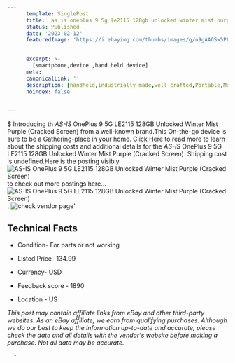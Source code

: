 ```yaml
---
      template: SinglePost
      title:  as is oneplus 9 5g le2115 128gb unlocked winter mist purple cracked screen 
      status: Published
      date: '2023-02-12'
      featuredImage: 'https://i.ebayimg.com/thumbs/images/g/n9gAAOSw5PFj5fxR/s-l225.jpg'
       

      excerpt: >-
        [smartphone,device ,hand held device]
      meta:
      canonicalLink: ''
      description: [handheld,industrially made,well crafted,Portable,Mobile,Compact,Convenient,Lightweight,Maneuverable,Man-portable,Miniature,Carriable,Hand-held,Light,Holdable,Transportable,Mobile device,Pocket-sized,On-the-go,Wireless,Cordless,Compact size,Convenient size, smartphone,device ,hand held device]
      noindex: false
      

---
```

$
      Introducing th *AS-IS* OnePlus 9 5G LE2115 128GB Unlocked Winter Mist Purple (Cracked Screen) from a well-known brand.This On-the-go device  is sure to be a Gathering-place in your home. [Click Here](https://www.ebay.com/itm/325530378197?hash=item4bcb1f5fd5%3Ag%3An9gAAOSw5PFj5fxR&mkevt=1&mkcid=1&mkrid=711-53200-19255-0&campid=%253CePNCampaignId%253E&customid=%253CreferenceId%253E&toolid=10049) to read more to learn about the shipping costs and additional details for the *AS-IS* OnePlus 9 5G LE2115 128GB Unlocked Winter Mist Purple (Cracked Screen). Shipping cost is undefined.Here is the posting visibly ![*AS-IS* OnePlus 9 5G LE2115 128GB Unlocked Winter Mist Purple (Cracked Screen)](https://i.ebayimg.com/thumbs/images/g/n9gAAOSw5PFj5fxR/s-l225.jpg) to check out more postings here... ![*AS-IS* OnePlus 9 5G LE2115 128GB Unlocked Winter Mist Purple (Cracked Screen)](https://i.ebayimg.com/images/g/n9gAAOSw5PFj5fxR/s-l960.jpg), ![check vendor page](https://origin-galleryplus.ebayimg.com/ws/web/325530378197_2_0_1/225x225.jpg,https://origin-galleryplus.ebayimg.com/ws/web/325530378197_3_0_1/225x225.jpg)'

      

 ## Technical Facts 



     
      

 - Condition- For parts or not working 


      

 - Listed Price- 134.99 


      

 - Currency- USD 


      

 - Feedback score - 1890 


      

 - Location - US 


      
      

 *_This post may contain affiliate links from eBay and other third-party websites. As an eBay affiliate, we earn from qualifying purchases. Although we do our best to keep the information up-to-date and accurate, please check the date and all details with the vendor's website before making a purchase. Not all data may be accurate._*




      -
